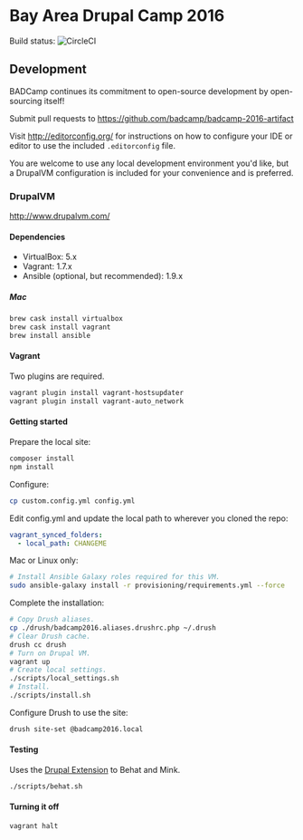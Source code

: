 # Bay Area Drupal Camp 2016

Build status: ![CircleCI](https://circleci.com/gh/badcamp/badcamp-2016-artifact.png)

## Development

BADCamp continues its commitment to open-source development by open-sourcing
itself!

Submit pull requests to https://github.com/badcamp/badcamp-2016-artifact

Visit http://editorconfig.org/ for instructions on how to configure your IDE or
editor to use the included `.editorconfig` file.

You are welcome to use any local development environment you'd like, but a
DrupalVM configuration is included for your convenience and is preferred.

### DrupalVM

http://www.drupalvm.com/

#### Dependencies

* VirtualBox: 5.x
* Vagrant: 1.7.x
* Ansible (optional, but recommended): 1.9.x

##### Mac

```bash
brew cask install virtualbox
brew cask install vagrant
brew install ansible
```

#### Vagrant

Two plugins are required.

```bash
vagrant plugin install vagrant-hostsupdater
vagrant plugin install vagrant-auto_network
```

#### Getting started

Prepare the local site:

```bash
composer install
npm install
```

Configure:

```bash
cp custom.config.yml config.yml
```

Edit config.yml and update the local path to wherever you cloned the repo:

```yml
vagrant_synced_folders:
  - local_path: CHANGEME
```

Mac or Linux only:

```bash
# Install Ansible Galaxy roles required for this VM.
sudo ansible-galaxy install -r provisioning/requirements.yml --force
```

Complete the installation:

```bash
# Copy Drush aliases.
cp ./drush/badcamp2016.aliases.drushrc.php ~/.drush
# Clear Drush cache.
drush cc drush
# Turn on Drupal VM.
vagrant up
# Create local settings.
./scripts/local_settings.sh
# Install.
./scripts/install.sh
```

Configure Drush to use the site:

```bash
drush site-set @badcamp2016.local
```

#### Testing

Uses the [Drupal Extension](http://behat-drupal-extension.readthedocs.org/en/3.1/index.html) to Behat and Mink.

```bash
./scripts/behat.sh
```

#### Turning it off

```bash
vagrant halt
```
